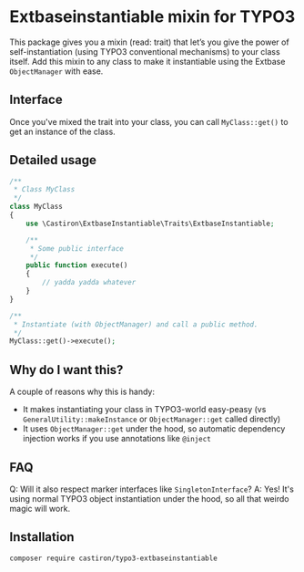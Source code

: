# Extbaseinstantiable mixin for TYPO3
This package gives you a mixin (read: trait) that let’s you give the power of self-instantiation (using TYPO3
conventional mechanisms) to your class itself. Add this mixin to any class to make it instantiable using the Extbase
`ObjectManager` with ease.

## Interface
Once you've mixed the trait into your class, you can call `MyClass::get()` to get an instance of the class.

## Detailed usage

```php
/**
 * Class MyClass
 */
class MyClass
{
    use \Castiron\ExtbaseInstantiable\Traits\ExtbaseInstantiable;

    /**
     * Some public interface
     */
    public function execute()
    {
        // yadda yadda whatever
    }
}

/**
 * Instantiate (with ObjectManager) and call a public method.
 */
MyClass::get()->execute();
```

## Why do I want this?
A couple of reasons why this is handy:
- It makes instantiating your class in TYPO3-world easy-peasy (vs `GeneralUtility::makeInstance` or `ObjectManager::get` called directly)
- It uses `ObjectManager::get` under the hood, so automatic dependency injection works if you use annotations like `@inject`

## FAQ

Q: Will it also respect marker interfaces like `SingletonInterface`?
A: Yes! It's using normal TYPO3 object instantiation under the hood, so all that weirdo magic will work.

## Installation
```
composer require castiron/typo3-extbaseinstantiable
```
